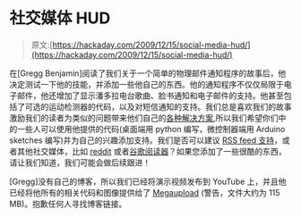 # 社交媒体 HUD

> 原文:[https://hackaday.com/2009/12/15/social-media-hud/](https://hackaday.com/2009/12/15/social-media-hud/)

在[Gregg Benjamin]阅读了我们关于一个简单的物理邮件通知程序的故事后，他决定测试一下他的技能，并添加一些他自己的东西。他的通知程序不仅仅局限于电子邮件，他还增加了显示潘多拉电台歌曲、脸书通知和电子邮件的支持。他甚至包括了可选的运动检测器的代码，以及对短信通知的支持。我们总是喜欢我们的故事激励我们的读者为类似的问题带来他们自己的[各种解决方案](http://hackaday.com/?s=notifier),所以我们希望你们中的一些人可以使用他提供的代码(桌面端用 python 编写，微控制器端用 Arduino sketches 编写)并为自己的兴趣添加支持。我们是否可以建议 [RSS feed 支持](http://hackaday.com/feed/)，或者其他社交媒体，比如 [reddit](http://code.reddit.com/wiki/API) 或者[谷歌阅读器](http://code.google.com/p/pyrfeed/wiki/GoogleReaderAPI)？如果您添加了一些很酷的东西，请让我们知道，我们可能会做后续跟进！

[Gregg]没有自己的博客，所以我们已经将演示视频发布到 YouTube 上，并且他已经将他所有的相关代码和图像提供给了 [Megaupload](http://www.megaupload.com/?d=U2IXWR2Q) (警告，文件大约为 115 MB)。抱歉任何人寻找博客链接。